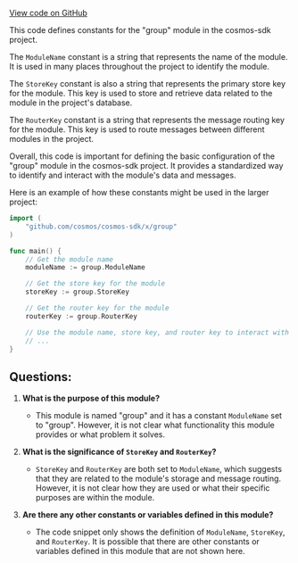 [View code on GitHub](https://github.com/cosmos/cosmos-sdk.git/x/group/keys.go)

This code defines constants for the "group" module in the cosmos-sdk project. 

The `ModuleName` constant is a string that represents the name of the module. It is used in many places throughout the project to identify the module.

The `StoreKey` constant is also a string that represents the primary store key for the module. This key is used to store and retrieve data related to the module in the project's database.

The `RouterKey` constant is a string that represents the message routing key for the module. This key is used to route messages between different modules in the project.

Overall, this code is important for defining the basic configuration of the "group" module in the cosmos-sdk project. It provides a standardized way to identify and interact with the module's data and messages. 

Here is an example of how these constants might be used in the larger project:

```go
import (
    "github.com/cosmos/cosmos-sdk/x/group"
)

func main() {
    // Get the module name
    moduleName := group.ModuleName

    // Get the store key for the module
    storeKey := group.StoreKey

    // Get the router key for the module
    routerKey := group.RouterKey

    // Use the module name, store key, and router key to interact with the module
    // ...
}
```
## Questions: 
 1. **What is the purpose of this module?** 
    - This module is named "group" and it has a constant `ModuleName` set to "group". However, it is not clear what functionality this module provides or what problem it solves.
    
2. **What is the significance of `StoreKey` and `RouterKey`?**
    - `StoreKey` and `RouterKey` are both set to `ModuleName`, which suggests that they are related to the module's storage and message routing. However, it is not clear how they are used or what their specific purposes are within the module.
    
3. **Are there any other constants or variables defined in this module?**
    - The code snippet only shows the definition of `ModuleName`, `StoreKey`, and `RouterKey`. It is possible that there are other constants or variables defined in this module that are not shown here.